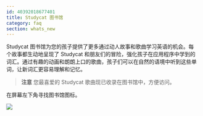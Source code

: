 ```yaml
---
id: 40392018677401
title: Studycat 图书馆
category: faq
section: whats_new
---
```

Studycat 图书馆为您的孩子提供了更多通过动人故事和歌曲学习英语的机会。每个故事都生动地呈现了 Studycat 和朋友们的冒险，强化孩子在应用程序中学到的词汇。通过有趣的动画和朗朗上口的歌曲，孩子们可以在自然的语境中听到这些单词，让新词汇更容易理解和记忆。

> **注意** 您最喜爱的 Studycat 歌曲现已收录在图书馆中，方便访问。

在屏幕左下角寻找图书馆图标。

![](https://help.studycat.com/hc/article_attachments/40392062985497)

